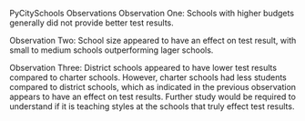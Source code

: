 PyCitySchools Observations
Observation One:
Schools with higher budgets generally did not provide better test results.


Observation Two:
School size appeared to have an effect on test result, with small to medium schools outperforming lager schools.

Observation Three:
District schools appeared to have lower test results compared to charter schools. However, charter schools had less students compared to district schools, which as indicated in the previous observation appears to have an effect on test results. Further study would be required to understand if it is teaching styles at the schools that truly effect test results.
